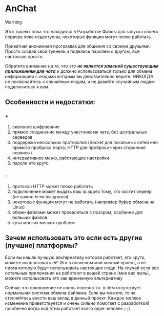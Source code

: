 # AnChat

> [!WARNING]
> Этот проект пока что находится в Разработке
> Файлы для запуска своего сервера пока недоступны, некоторые функции могут плохо работать

Приватная анонимная программа для общения со своими друзьями.
Просто создай свой туннель и поделись паролем с другом, всё настолько просто.

Обратите внимание на то, что это ***не является заменой существующим приложениям для чата***
и должно использоваться только для обмена информацией с людьми которым вы действительно верите.
НИКОГДА не поключайтесь к случайным людям, и не давайте случайным людям подключиться к вам.

## Особенности и недостатки:
### +
1. сквозное шифрование
2. прямое соединение между участниками чата, без центральных серверов
3. поддержка нескольких протоколов (Socket для локальных сетей или прямого проброса порта; HTTP для проброса через сторонние сервисы)
4. интерактивное меню, работающие настройки
5. пароли это круто

### -
1. протокол HTTP может плохо работать
2. подключение может выдать ваш ip адрес тому, кто хостит сервер (не важно если вы друзья)
3. некоторые функции могут не работать (например буфер обмена на Linux)
4. обмен файлами может провалиться с позором, особенно для больших файлов
5. куча многих мелких проблем


## Зачем использовать это если есть другие (лучшие) платформы?
Если вы нашли лучшую альтернативу которая работает, это круто, можете использовать её!
Это в основном мой личный проект, а не прога которую будут использовать настоящие люди.
На случай если все остальные приложения не работают в вашей стране (мне вас жаль), можете использовать это как временную альтернативу

Сейчас это приложение не очень полезно т.к. в нём отсутствует нормальная система обмена файлами.
Если вы можете, то не стесняйтесь внести ваш вклад в данный проект.
Каждое мелкое изменение приветствуется и очень сильно помогает с разработкой!
(особенно когда над этим работает всего один человек ;-;)
